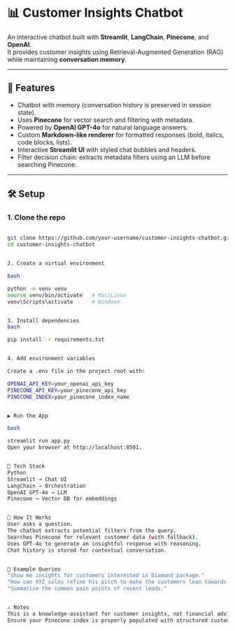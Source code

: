 # 📊 Customer Insights Chatbot

An interactive chatbot built with **Streamlit**, **LangChain**, **Pinecone**, and **OpenAI**.  
It provides customer insights using Retrieval-Augmented Generation (RAG) while maintaining **conversation memory**.

---

## 🚀 Features
- Chatbot with memory (conversation history is preserved in session state).
- Uses **Pinecone** for vector search and filtering with metadata.
- Powered by **OpenAI GPT-4o** for natural language answers.
- Custom **Markdown-like renderer** for formatted responses (bold, italics, code blocks, lists).
- Interactive **Streamlit UI** with styled chat bubbles and headers.
- Filter decision chain: extracts metadata filters using an LLM before searching Pinecone.

---

## 🛠️ Setup

### 1. Clone the repo
```bash

git clone https://github.com/your-username/customer-insights-chatbot.git
cd customer-insights-chatbot


2. Create a virtual environment

bash

python -m venv venv
source venv/bin/activate   # Mac/Linux
venv\Scripts\activate      # Windows


3. Install dependencies
bash

pip install -r requirements.txt


4. Add environment variables

Create a .env file in the project root with:

OPENAI_API_KEY=your_openai_api_key
PINECONE_API_KEY=your_pinecone_api_key
PINECONE_INDEX=your_pinecone_index_name


▶️ Run the App

bash

streamlit run app.py
Open your browser at http://localhost:8501.


📂 Tech Stack
Python
Streamlit → Chat UI
LangChain → Orchestration
OpenAI GPT-4o → LLM
Pinecone → Vector DB for embeddings


🧩 How It Works
User asks a question.
The chatbot extracts potential filters from the query.
Searches Pinecone for relevant customer data (with fallback).
Uses GPT-4o to generate an insightful response with reasoning.
Chat history is stored for contextual conversation.


📌 Example Queries
"Show me insights for customers interested in Diamond package."
"How can XYZ sales refine his pitch to make the customers lean towards Diamond Package?"
"Summarize the common pain points of recent leads."


⚠️ Notes
This is a knowledge-assistant for customer insights, not financial advice.
Ensure your Pinecone index is properly populated with structured customer data.